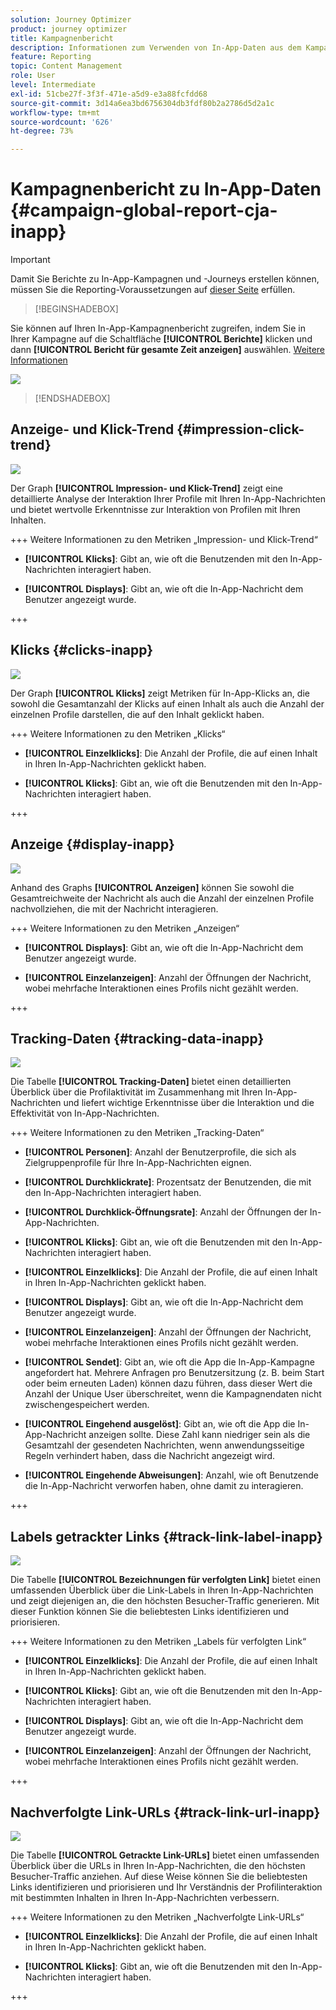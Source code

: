 ```yaml
---
solution: Journey Optimizer
product: journey optimizer
title: Kampagnenbericht
description: Informationen zum Verwenden von In-App-Daten aus dem Kampagnenbericht
feature: Reporting
topic: Content Management
role: User
level: Intermediate
exl-id: 51cbe27f-3f3f-471e-a5d9-e3a88fcfdd68
source-git-commit: 3d14a6ea3bd6756304db3fdf80b2a2786d5d2a1c
workflow-type: tm+mt
source-wordcount: '626'
ht-degree: 73%

---
```


# Kampagnenbericht zu In-App-Daten {#campaign-global-report-cja-inapp}

>[!IMPORTANT]
>
>Damit Sie Berichte zu In-App-Kampagnen und -Journeys erstellen können, müssen Sie die Reporting-Voraussetzungen auf [dieser Seite](../in-app/inapp-configuration.md#experiment-prerequisites) erfüllen.

>[!BEGINSHADEBOX]

Sie können auf Ihren In-App-Kampagnenbericht zugreifen, indem Sie in Ihrer Kampagne auf die Schaltfläche **[!UICONTROL Berichte]** klicken und dann **[!UICONTROL Bericht für gesamte Zeit anzeigen]** auswählen. [Weitere Informationen](report-gs-cja.md)

![](assets/report-access.png)

>[!ENDSHADEBOX]

## Anzeige- und Klick-Trend {#impression-click-trend}

![](assets/cja-inapp-impressions-click.png)

Der Graph **[!UICONTROL Impression- und Klick-Trend]** zeigt eine detaillierte Analyse der Interaktion Ihrer Profile mit Ihren In-App-Nachrichten und bietet wertvolle Erkenntnisse zur Interaktion von Profilen mit Ihren Inhalten.

+++ Weitere Informationen zu den Metriken „Impression- und Klick-Trend“

* **[!UICONTROL Klicks]**: Gibt an, wie oft die Benutzenden mit den In-App-Nachrichten interagiert haben.

* **[!UICONTROL Displays]**: Gibt an, wie oft die In-App-Nachricht dem Benutzer angezeigt wurde.

+++

## Klicks {#clicks-inapp}

![](assets/cja-campaign-inapp-clicks.png)

Der Graph **[!UICONTROL Klicks]** zeigt Metriken für In-App-Klicks an, die sowohl die Gesamtanzahl der Klicks auf einen Inhalt als auch die Anzahl der einzelnen Profile darstellen, die auf den Inhalt geklickt haben.

+++ Weitere Informationen zu den Metriken „Klicks“

* **[!UICONTROL Einzelklicks]**: Die Anzahl der Profile, die auf einen Inhalt in Ihren In-App-Nachrichten geklickt haben.

* **[!UICONTROL Klicks]**: Gibt an, wie oft die Benutzenden mit den In-App-Nachrichten interagiert haben.

+++

## Anzeige {#display-inapp}

![](assets/cja-campaign-inapp-displays.png)

Anhand des Graphs **[!UICONTROL Anzeigen]** können Sie sowohl die Gesamtreichweite der Nachricht als auch die Anzahl der einzelnen Profile nachvollziehen, die mit der Nachricht interagieren.

+++ Weitere Informationen zu den Metriken „Anzeigen“

* **[!UICONTROL Displays]**: Gibt an, wie oft die In-App-Nachricht dem Benutzer angezeigt wurde.

* **[!UICONTROL Einzelanzeigen]**: Anzahl der Öffnungen der Nachricht, wobei mehrfache Interaktionen eines Profils nicht gezählt werden.

+++

## Tracking-Daten {#tracking-data-inapp}

![](assets/cja-campaign-inapp-tracking-data.png)

Die Tabelle **[!UICONTROL Tracking-Daten]** bietet einen detaillierten Überblick über die Profilaktivität im Zusammenhang mit Ihren In-App-Nachrichten und liefert wichtige Erkenntnisse über die Interaktion und die Effektivität von In-App-Nachrichten.

+++ Weitere Informationen zu den Metriken „Tracking-Daten“

* **[!UICONTROL Personen]**: Anzahl der Benutzerprofile, die sich als Zielgruppenprofile für Ihre In-App-Nachrichten eignen.

* **[!UICONTROL Durchklickrate]**: Prozentsatz der Benutzenden, die mit den In-App-Nachrichten interagiert haben.

* **[!UICONTROL Durchklick-Öffnungsrate]**: Anzahl der Öffnungen der In-App-Nachrichten.

* **[!UICONTROL Klicks]**: Gibt an, wie oft die Benutzenden mit den In-App-Nachrichten interagiert haben.

* **[!UICONTROL Einzelklicks]**: Die Anzahl der Profile, die auf einen Inhalt in Ihren In-App-Nachrichten geklickt haben.

* **[!UICONTROL Displays]**: Gibt an, wie oft die In-App-Nachricht dem Benutzer angezeigt wurde.

* **[!UICONTROL Einzelanzeigen]**: Anzahl der Öffnungen der Nachricht, wobei mehrfache Interaktionen eines Profils nicht gezählt werden.

* **[!UICONTROL Sendet]**: Gibt an, wie oft die App die In-App-Kampagne angefordert hat. Mehrere Anfragen pro Benutzersitzung (z. B. beim Start oder beim erneuten Laden) können dazu führen, dass dieser Wert die Anzahl der Unique User überschreitet, wenn die Kampagnendaten nicht zwischengespeichert werden.

* **[!UICONTROL Eingehend ausgelöst]**: Gibt an, wie oft die App die In-App-Nachricht anzeigen sollte. Diese Zahl kann niedriger sein als die Gesamtzahl der gesendeten Nachrichten, wenn anwendungsseitige Regeln verhindert haben, dass die Nachricht angezeigt wird.

* **[!UICONTROL Eingehende Abweisungen]**: Anzahl, wie oft Benutzende die In-App-Nachricht verworfen haben, ohne damit zu interagieren.


+++

## Labels getrackter Links {#track-link-label-inapp}

![](assets/cja-inapp-tracked-link-labels.png)

Die Tabelle **[!UICONTROL Bezeichnungen für verfolgten Link]** bietet einen umfassenden Überblick über die Link-Labels in Ihren In-App-Nachrichten und zeigt diejenigen an, die den höchsten Besucher-Traffic generieren. Mit dieser Funktion können Sie die beliebtesten Links identifizieren und priorisieren.

+++ Weitere Informationen zu den Metriken „Labels für verfolgten Link“

* **[!UICONTROL Einzelklicks]**: Die Anzahl der Profile, die auf einen Inhalt in Ihren In-App-Nachrichten geklickt haben.

* **[!UICONTROL Klicks]**: Gibt an, wie oft die Benutzenden mit den In-App-Nachrichten interagiert haben.

* **[!UICONTROL Displays]**: Gibt an, wie oft die In-App-Nachricht dem Benutzer angezeigt wurde.

* **[!UICONTROL Einzelanzeigen]**: Anzahl der Öffnungen der Nachricht, wobei mehrfache Interaktionen eines Profils nicht gezählt werden.

+++

## Nachverfolgte Link-URLs {#track-link-url-inapp}

![](assets/cja-inapp-tracked-link-urls.png)

Die Tabelle **[!UICONTROL Getrackte Link-URLs]** bietet einen umfassenden Überblick über die URLs in Ihren In-App-Nachrichten, die den höchsten Besucher-Traffic anziehen. Auf diese Weise können Sie die beliebtesten Links identifizieren und priorisieren und Ihr Verständnis der Profilinteraktion mit bestimmten Inhalten in Ihren In-App-Nachrichten verbessern.

+++ Weitere Informationen zu den Metriken „Nachverfolgte Link-URLs“

* **[!UICONTROL Einzelklicks]**: Die Anzahl der Profile, die auf einen Inhalt in Ihren In-App-Nachrichten geklickt haben.

* **[!UICONTROL Klicks]**: Gibt an, wie oft die Benutzenden mit den In-App-Nachrichten interagiert haben.

+++
